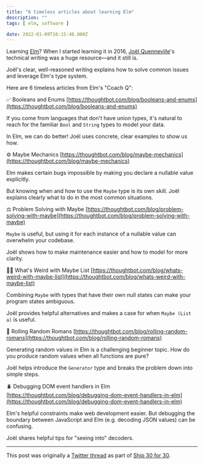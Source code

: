 ```yaml
---
title: "6 timeless articles about learning Elm"
description: ""
tags: [ elm, software ]

date: 2022-01-09T16:15:48.000Z
---
```


Learning [Elm](https://twitter.com/elmlang)? When I started learning it in 2016, [Joël Quenneville](https://twitter.com/joelquen)'s technical writing was a huge resource—and it still is.

Joël's clear, well-reasoned writing explains how to solve common issues and leverage Elm's type system.

Here are 6 timeless articles from Elm's "Coach Q":

✅ Booleans and Enums
[https://thoughtbot.com/blog/booleans-and-enums](https://thoughtbot.com/blog/booleans-and-enums)

If you come from languages that don't have union types, it's natural to reach for the familiar `Bool` and `String` types to model your data.

In Elm, we can do better! Joël uses concrete, clear examples to show us how.

⚙️ Maybe Mechanics
[https://thoughtbot.com/blog/maybe-mechanics](https://thoughtbot.com/blog/maybe-mechanics)

Elm makes certain bugs impossible by making you declare a nullable value explicitly. 

But knowing when and how to use the `Maybe` type is its own skill. Joël explains clearly what to do in the most common situations.

⚖️ Problem Solving with Maybe
[https://thoughtbot.com/blog/problem-solving-with-maybe](https://thoughtbot.com/blog/problem-solving-with-maybe)

`Maybe` is useful, but using it for each instance of a nullable value can overwhelm your codebase.

Joël shows how to make maintenance easier and how to model for more clarity.

😵‍💫 What's Weird with Maybe List
[https://thoughtbot.com/blog/whats-weird-with-maybe-list](https://thoughtbot.com/blog/whats-weird-with-maybe-list)

Combining `Maybe` with types that have their own null states can make your program states ambiguous.

Joël provides helpful alternatives and makes a case for when `Maybe (List a)` is useful.

🎲 Rolling Random Romans
[https://thoughtbot.com/blog/rolling-random-romans](https://thoughtbot.com/blog/rolling-random-romans)

Generating random values in Elm is a challenging beginner topic. How do you produce random values when all functions are pure?

Joël helps introduce the `Generator` type and breaks the problem down into simple steps.

🪲 Debugging DOM event handlers in Elm 
[https://thoughtbot.com/blog/debugging-dom-event-handlers-in-elm](https://thoughtbot.com/blog/debugging-dom-event-handlers-in-elm)

Elm's helpful constraints make web development easier. But debugging the boundary between JavaScript and Elm (e.g. decoding JSON values) can be confusing.

Joël shares helpful tips for "seeing into" decoders.

---

This post was originally a [Twitter thread](https://twitter.com/DuncanMalashock/status/1480211715774107651) as part of [Ship 30 for 30](https://www.ship30for30.com/).